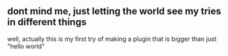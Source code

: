 ## dont mind me, just letting the world see my tries in different things
well, actually this is my first try of making a plugin that is bigger than just "hello world"
